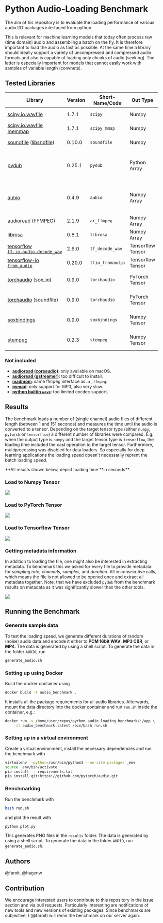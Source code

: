 # Python Audio-Loading Benchmark

The aim of his repository is to evaluate the loading performance of various audio I/O packages interfaced from python.

This is relevant for machine learning models that today often process raw (time domain) audio and assembling a batch on the fly. It is therefore important to load the audio as fast as possible. At the same time a library should ideally support a variety of uncompressed and compressed audio formats and also is capable of loading only chunks of audio (seeking). The latter is especially important for models that cannot easily work with samples of variable length (convnets).

## Tested Libraries

| Library                                                                                                                                 | Version | Short-Name/Code  | Out Type          | Supported codecs                                    | Excerpts/Seeking |
| --------------------------------------------------------------------------------------------------------------------------------------- | ------- | ---------------- | ----------------- | --------------------------------------------------- | ---------------- |
| [scipy.io.wavfile](https://docs.scipy.org/doc/scipy-0.14.0/reference/generated/scipy.io.wavfile.read.html#scipy.io.wavfile.read)        | 1.7.1   | `scipy`          | Numpy             | PCM (only 16 bit)                                   | ❌               |
| [scipy.io.wavfile memmap](https://docs.scipy.org/doc/scipy-0.14.0/reference/generated/scipy.io.wavfile.read.html#scipy.io.wavfile.read) | 1.7.1   | `scipy_mmap`     | Numpy             | PCM (only 16 bit)                                   | ✅               |
| [soundfile](https://pysoundfile.readthedocs.io/en/latest/) ([libsndfile](http://www.mega-nerd.com/libsndfile/))                         | 0.10.0  | `soundfile`      | Numpy             | PCM, Ogg, Flac                                      | ✅               |
| [pydub](https://github.com/jiaaro/pydub)                                                                                                | 0.25.1  | `pydub`          | Python Array      | PCM, MP3, OGG or other FFMPEG/libav supported codec | ❌               |
| [aubio](https://github.com/aubio/aubio)                                                                                                 | 0.4.9   | `aubio`          | Numpy Array       | PCM, MP3, OGG or other avconv supported code        | ✅               |
| [audioread](https://github.com/beetbox/audioread) ([FFMPEG](https://www.ffmpeg.org/))                                                   | 2.1.9   | `ar_ffmpeg`      | Numpy Array       | all of FFMPEG                                       | ❌               |
| [librosa](https://librosa.github.io/)                                                                                                   | 0.8.1   | `librosa`        | Numpy Array       | relies on audioread                                 | ✅               |
| [tensorflow `tf.io.audio.decode_wav`](https://www.tensorflow.org/api_docs/python/tf/contrib/ffmpeg/decode_audio)                        | 2.6.0   | `tf_decode_wav`  | Tensorflow Tensor | PCM (only 16 bit)                                   | ❌               |
| [tensorflow-io `from_audio`](https://www.tensorflow.org/io/api_docs/python/tfio/v0/IOTensor#from_audio)                                 | 0.20.0  | `tfio_fromaudio` | Tensorflow Tensor | PCM, Ogg, Flac                                      | ✅               |
| [torchaudio](https://github.com/pytorch/audio) (sox_io)                                                                                 | 0.9.0   | `torchaudio`     | PyTorch Tensor    | all codecs supported by Sox                         | ✅               |
| [torchaudio](https://github.com/pytorch/audio) (soundfile)                                                                              | 0.9.0   | `torchaudio`     | PyTorch Tensor    | all codecs supported by Soundfile                   | ✅               |
| [soxbindings](https://github.com/pseeth/soxbindings)                                                                                    | 0.9.0   | `soxbindings`    | Numpy Tensor      | all codecs supported by Soundfile                   | ✅               |
| [stempeg](https://github.com/faroit/stempeg)                                                                                            | 0.2.3   | `stempeg`        | Numpy Tensor      | all codecs supported by FFMPEG                      | ✅               |

### Not included

- **[audioread (coreaudio)](https://github.com/beetbox/audioread/blob/master/audioread/macca.py)**: only available on macOS.
- **[audioread (gstreamer)](https://github.com/beetbox/audioread/blob/master/audioread/gst.py)**: too difficult to install.
- **[madmom](https://github.com/CPJKU/madmom)**: same ffmpeg interface as `ar_ffmpeg`.
- **[pymad](https://github.com/jaqx0r/pymad)**: only support for MP3, also very slow.
- **[python builtin `wave`](https://docs.python.org/3.7/library/wave.html)**: too limited cocdec support.

## Results

The benchmark loads a number of (single channel) audio files of different length (between 1 and 151 seconds) and measures the time until the audio is converted to a tensor. Depending on the target tensor type (either `numpy`, `pytorch` or `tensorflow`) a different number of libraries were compared. E.g. when the output type is `numpy` and the target tensor type is `tensorflow`, the loading time included the cast operation to the target tensor. Furthermore, multiprocessing was disabled for data loaders. So especially for deep learning applications the loading speed doesn't necessarily reprent the batch loading speed.

**All results shown below, depict loading time **in seconds\*\*.

### Load to Numpy Tensor

![](results/benchmark_np.png)

### Load to PyTorch Tensor

![](results/benchmark_pytorch.png)

### Load to Tensorflow Tensor

![](results/benchmark_tf.png)

### Getting metadata information

In addition to loading the file, one might also be interested in extracting
metadata. To benchmark this we asked for every file to provide metadata for
_sampling rate_, _channels_, _samples_, and _duration_. All in consecutive
calls, which means the file is not allowed to be opened once and extract all
metadata together. Note, that we have excluded `pydub` from the benchmark
results on metadata as it was significantly slower than the other tools.

![](results/benchmark_metadata.png)

## Running the Benchmark

### Generate sample data

To test the loading speed, we generate different durations of random (noise) audio data and encode it either to **PCM 16bit WAV**, **MP3 CBR**, or **MP4**.
The data is generated by using a shell script. To generate the data in the folder `AUDIO`, run

```bash
generate_audio.sh
```

### Setting up using Docker

Build the docker container using

```bash
docker build -t audio_benchmark .
```

It installs all the package requirements for all audio libraries.
Afterwards, mount the data directory into the docker container and run `run.sh` inside the
container, e.g.:

```bash
docker run -v /home/user/repos/python_audio_loading_benchmark/:/app \
    -it audio_benchmark:latest /bin/bash run.sh
```

### Setting up in a virtual environment

Create a virtual environment, install the necessary dependencies and run the
benchmark with

```bash
virtualenv --python=/usr/bin/python3 --no-site-packages _env
source _env/bin/activate
pip install -r requirements.txt
pip install git+https://github.com/pytorch/audio.git
```

### Benchmarking

Run the benchmark with

```bash
bash run.sh
```

and plot the result with

```bash
python plot.py
```

This generates PNG files in the `results` folder.
The data is generated by using a shell script. To generate the data in the folder `AUDIO`, run `generate_audio.sh`.

## Authors

@faroit, @hagenw

## Contribution

We encourage interested users to contribute to this repository in the issue section and via pull requests. Particularly interesting are notifications of new tools and new versions of existing packages. Since benchmarks are subjective, I (@faroit) will reran the benchmark on our server again.
